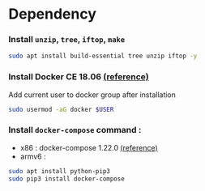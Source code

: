 # Dependency

### Install `unzip`, `tree`, `iftop`, `make`
```bash
sudo apt install build-essential tree unzip iftop -y
```

### Install Docker CE 18.06 [(reference)](https://docs.docker.com/install/linux/docker-ce/ubuntu/)
Add current user to docker group after installation
```bash
sudo usermod -aG docker $USER
```

### Install `docker-compose` command :  
  * x86 : docker-compose 1.22.0 [(reference)](https://docs.docker.com/compose/install/)  
  * armv6 : 
```bash
sudo apt install python-pip3
sudo pip3 install docker-compose
```
